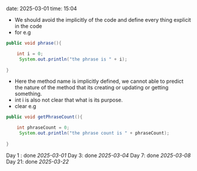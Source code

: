 date: 2025-03-01
time: 15:04


- We should avoid the implicitly of the code and define every thing explicit in the code
- for e.g

```java
public void phrase(){ 

	int i = 0;
	 System.out.println("the phrase is " + i);
	 
}
```

- Here the method name is implicitly defined, we cannot able to predict the nature of the method that its creating or updating or getting something.
- int i is also not clear that what is its purpose.
- clear e.g

```java
public void getPhraseCount(){ 

	int phraseCount = 0;
	 System.out.println("the phrase count is " + phraseCount);
	 
}
```


Day 1 : done *2025-03-01*
Day 3: done *2025-03-04*
Day 7: done *2025-03-08*
Day 21: done *2025-03-22*